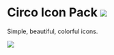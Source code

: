 Circo Icon Pack ![](https://github.com/MalcolmScruggs/ColorCircleIconPack/blob/master/res/drawable-xxxhdpi/ic_circo.png)
===========================

Simple, beautiful, colorful icons.

![](https://github.com/MalcolmScruggs/ColorCircleIconPack/blob/master/res/drawable-xxxhdpi/ic_google_translate.png)
